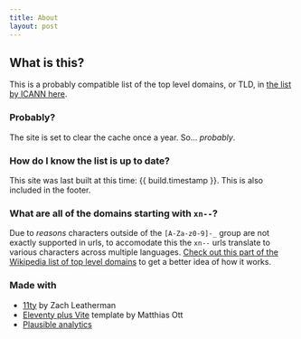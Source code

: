 ```yaml
---
title: About
layout: post
---
```


## What is this?

This is a probably compatible list of the top level domains, or TLD, in [the list by ICANN here](https://data.iana.org/TLD/tlds-alpha-by-domain.txt]).

### Probably?

The site is set to clear the cache once a year. So... *probably*.

### How do I know the list is up to date?

This site was last built at this time: {{ build.timestamp }}. This is also included in the footer.

### What are all of the domains starting with `xn--`?

Due to *reasons* characters outside of the `[A-Za-z0-9]-_` group are not exactly supported in urls, to accomodate this the `xn--` urls translate to various characters across multiple languages. [Check out this part of the Wikipedia list of top level domains](https://en.wikipedia.org/wiki/List_of_Internet_top-level_domains#Internationalized_generic_top-level_domains) to get a better idea of how it works.

### Made with

- [11ty](https://www.11ty.dev/) by Zach Leatherman
- [Eleventy plus Vite](https://eleventyplusvite.netlify.app/) template by Matthias Ott
- [Plausible analytics](https://plausible.io)